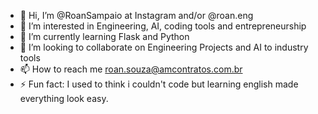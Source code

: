 - 👋 Hi, I’m @RoanSampaio at Instagram and/or @roan.eng
- 👀 I’m interested in Engineering, AI, coding tools and entrepreneurship
- 🌱 I’m currently learning Flask and Python
- 💞️ I’m looking to collaborate on Engineering Projects and AI to industry tools
- 📫 How to reach me roan.souza@amcontratos.com.br
- ⚡ Fun fact: I used to think i couldn't code but learning english made everything look easy.


